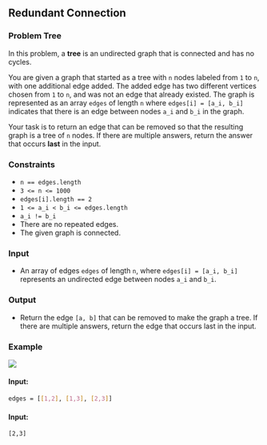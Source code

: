 ## Redundant Connection

### Problem Tree
In this problem, a **tree** is an undirected graph that is connected and has no cycles.

You are given a graph that started as a tree with `n` nodes labeled from `1` to `n`, with one additional edge added. The added edge has two different vertices chosen from `1` to `n`, and was not an edge that already existed. The graph is represented as an array `edges` of length `n` where `edges[i] = [a_i, b_i]` indicates that there is an edge between nodes `a_i` and `b_i` in the graph.

Your task is to return an edge that can be removed so that the resulting graph is a tree of `n` nodes. If there are multiple answers, return the answer that occurs **last** in the input.

### Constraints
- `n == edges.length`
- `3 <= n <= 1000`
- `edges[i].length == 2`
- `1 <= a_i < b_i <= edges.length`
- `a_i != b_i`
- There are no repeated edges.
- The given graph is connected.

### Input
- An array of edges `edges` of length `n`, where `edges[i] = [a_i, b_i]` represents an undirected edge between nodes `a_i` and `b_i`.

### Output
- Return the edge `[a, b]` that can be removed to make the graph a tree. If there are multiple answers, return the edge that occurs last in the input.

### Example
![](redundant-graph)
#### Input:
```bash
edges = [[1,2], [1,3], [2,3]]
```

#### Input:
```bash
[2,3]
```
